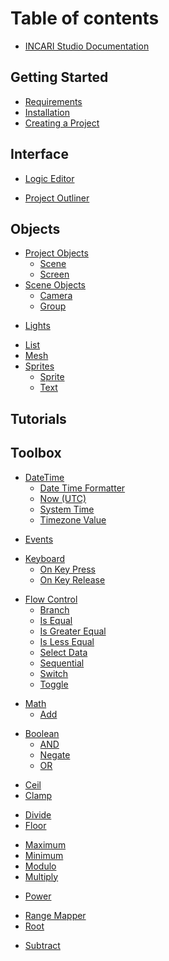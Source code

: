 # Table of contents

* [INCARI Studio Documentation](README.md)

## Getting Started
* [Requirements](./getting-started/requirements.md)
* [Installation](getting-started/installation.md)
* [Creating a Project](getting-started/creating-a-project.md)
<!-- 
* [Navigation](getting-started/navigation.md)
* [Terminology](getting-started/terminology.md)
 -->
## Interface
<!-- 
* [Asset Manager](interface/asset-manager.md)
* [Animation Editor](interface/animation-editor.md)
* [Attribute Editor](interface/attribute-editor.md)
* [Global Preferences](interface/global-preferences.md)
* [Project Settings](interface/project-settings.md)
* [Code Editor](interface/code-editor.md)
* [Connection Manager](interface/connection-manager.md)
* [Console](interface/console.md)
* [Image Sequence Editor](interface/image-sequence-editor.md)
 -->
* [Logic Editor](interface/logic-editor.md)
<!--  
* [Material Editor](interface/material-editor.md)
* [Model Editor](interface/model-editor.md)
 -->
* [Project Outliner](interface/project-outliner.md)

<!-- 
* [Scene Outliner](interface/scene-outliner.md)
 -->

## Objects
* [Project Objects](objects/project-objects/README.md)
  * [Scene](objects/project-objects/scene.md)
  * [Screen](objects/project-objects/screen.md)
* [Scene Objects](objects/scene-objects/README.md)
  * [Camera](objects/scene-objects/camera.md)
  * [Group](objects/scene-objects/group.md)
<!-- 
  * [Image Sequence Sprite](objects/scene-objects/image-sequence-sprite.md)
 -->
  * [Lights](objects/scene-objects/lights/README.md)
<!-- 
    * [Point Light](objects/scene-objects/lights/point-light.md)
    * [Spot Light](objects/scene-objects/lights/spot-light.md)
 -->
  * [List](objects/scene-objects/list.md)
  * [Mesh](objects/scene-objects/mesh.md)
  * [Sprites](objects/scene-objects/sprites/README.md)
    <!-- * [Image Sequence Sprite](objects/scene-objects/sprites/image-sequence-sprite.md) -->
    * [Sprite](objects/scene-objects/sprites/sprite.md)
    * [Text](objects/scene-objects/sprites/text.md)
    <!-- * [Web Sprite](objects/scene-objects/sprites/web-sprite.md) -->
## Tutorials
<!-- 
* [Create a Clock](tutorials/create-a-clock/README.md)
* [Create a Dynamic Weather Widget](tutorials/create-a-dynamic-weather-widget/README.md)
* [Create a 3D Car Controller](tutorials/create-a-3d-car-controller/README.md)
* [Create a Sci-Fi Speedometer](tutorials/create-a-sci-fi-speedometer/README.md)
 -->
## Toolbox
<!-- 
* [Array](toolbox/array/README.md)
  * [Array Value](toolbox/array/array-value.md)
  * [Clear Array](toolbox/array/clear-array.md)
  * [Concat Arrays](toolbox/array/concat-arrays.md)
  * [Get Array Element](toolbox/array/get-array-element.md)
  * [Length of Array](toolbox/array/length-of-array.md)
  * [Pop Array Element](toolbox/array/pop-array-element.md)
  * [Push Array Element](toolbox/array/push-array-element.md)
  * [Set Array Element](toolbox/array/set-array-element.md)
* [Binary](toolbox/binary/README.md)
  * [Binary (Hex) Value](toolbox/binary/binary-hex-value.md)
  * [Concat Binaries](toolbox/binary/binary-hex-value.md)
* [Communication](toolbox/communication/README.md)
  * [CAN](toolbox/communication/can/README.md)
    * [CAN Send Packet](toolbox/communication/can/can-send-packet.md)
    * [CAN Start](toolbox/communication/can/can-start.md)
    * [CAN Stop](toolbox/communication/can/can-stop.md)
  * [HTTP](toolbox/communication/http/README.md)
    * [HTTP Client](toolbox/communication/http/http-client.md)
    * [HTTP Response](toolbox/communication/http/http-response.md)
    * [HTTP Server Start](toolbox/communication/http/http-server-start.md)
    * [HTTP Server Stop](toolbox/communication/http/http-server-stop.md)
  * [MQTT](toolbox/communication/mqtt/README.md)
    * [MQTT Start](toolbox/communication/mqtt/mqtt-start.md)
    * [MQTT Stop](toolbox/communication/mqtt/mqtt-stop.md)
    * [MQTT Subscribe](toolbox/communication/mqtt/mqtt-subscribe.md)
-->
* [DateTime](toolbox/datetime/README.md)
  * [Date Time Formatter](toolbox/datetime/date-time-formatter.md)
  * [Now (UTC)](toolbox/datetime/now-utc.md)
  * [System Time](toolbox/datetime/system-time.md)
  * [Timezone Value](toolbox/datetime/timezone-value.md)
<!--
* [Development](toolbox/development/README.md)
  * [Assert](toolbox/development/assert.md)
  * [Benchmark Get](toolbox/development/benchmark-get.md)
  * [Benchmark Start](toolbox/development/benchmark-start.md)
  * [Benchmark Stop](toolbox/development/benchmark-stop.md)
  * [Console](toolbox/development/console.md)
* [Dictionary](toolbox/dictionary/README.md)
  * [Clear Dictionary](toolbox/dictionary/clear-dictionary.md)
  * [Dictionary Value](toolbox/dictionary/dictionary-value.md)
  * [Erase Dictionary Element](toolbox/dictionary/erase-dictionary-element.md)
  * [Get Dictionary Element](toolbox/dictionary/get-dictionary-element.md)
  * [Merge Dictionaries](toolbox/dictionary/merge-dictionaries.md)
  * [Set Dictionary Element](toolbox/dictionary/set-dictionary-element.md)
  * [Size of Dictionary](toolbox/dictionary/size-of-dictionary.md)
-->
* [Events](toolbox/events/README.md)
<!--  * [Custom](toolbox/events/custom/README.md)-->
<!--    * [Listener](toolbox/events/custom/listener.md)-->
<!--    * [Trigger](toolbox/events/custom/trigger.md)-->
<!--  * [ImageSequence](toolbox/events/imagesequence/README.md)-->
<!--    * [On ImageSequence Frame Changed](toolbox/events/imagesequence/on-imagesequence-frame-changed.md)-->
<!--    * [On ImageSequence Pause](toolbox/events/imagesequence/on-imagesequence-pause.md)-->
<!--    * [On ImageSequence Play](toolbox/events/imagesequence/on-imagesequence-play.md)-->
<!--    * [On ImageSequence Stop](toolbox/events/imagesequence/on-imagesequence-stop.md)-->
  * [Keyboard](toolbox/events/keyboard/README.md)
    * [On Key Press](toolbox/events/keyboard/on-key-press.md)
    * [On Key Release](toolbox/events/keyboard/on-key-release.md)
<!--  * [List](toolbox/events/list/README.md)
<!--    * [On List Current Index Change](toolbox/events/list/on-list-current-index-change.md)-->
<!--    * [On List Entry Select](toolbox/events/list/on-list-entry-select.md)-->
<!--    * [On List Load](toolbox/events/list/on-list-load.md)-->
<!--  * [Mouse](toolbox/events/mouse/README.md)-->
<!--    * [On Mouse Button Down](toolbox/events/mouse/on-mouse-button-down.md)-->
<!--    * [On Mouse Button Up](toolbox/events/mouse/on-mouse-button-up.md)-->
<!--    * [On Mouse Click](toolbox/events/mouse/on-mouse-click.md)-->
<!--    * [On Mouse Double Click](toolbox/events/mouse/on-mouse-double-click.md)-->
<!--    * [On Mouse Move](toolbox/events/mouse/on-mouse-move.md)-->
<!--    * [On Mouse Scroll](toolbox/events/mouse/on-mouse-scroll.md)-->
<!--  * [Object](toolbox/events/object/README.md)-->
<!--    * [On Alpha Change](toolbox/events/object/on-alpha-change.md)-->
<!--    * [On Opacity Change](toolbox/events/object/on-opacity-change.md)-->
<!--    * [On Position Change](toolbox/events/object/on-position-change.md)-->
<!--    * [On Rotation Change](toolbox/events/object/on-rotation-change.md)-->
<!--    * [On Scale Change](toolbox/events/object/on-scale-change.md)-->
<!--    * [On Visibility Change](toolbox/events/object/on-visibility-change.md)-->
<!--  * [Screen](toolbox/events/screen/README.md)-->
<!--    * [On Screen Scene Change](toolbox/events/screen/on-screen-scene-change.md)-->
<!--  * [Variables](toolbox/events/variables/README.md)-->
<!--    * [On Change](toolbox/events/variables/on-change.md)-->
<!--    * [On Set](toolbox/events/variables/on-set.md)-->
<!--  * [Web](toolbox/events/web/README.md)-->
<!--    * [On JavaScript Callback](toolbox/events/web/on-javascript-callback.md)-->

* [Flow Control](toolbox/flow-control/README.md)
  * [Branch](toolbox/flow-control/branch.md)
  <!-- * [For Each Loop](toolbox/flow-control/for-each-loop.md) -->
  <!-- * [For Loop](toolbox/flow-control/for-loop.md) -->
  <!-- * [Index Switch](toolbox/flow-control/index-switch.md) -->
  * [Is Equal](toolbox/flow-control/is-equal.md)
  * [Is Greater Equal](toolbox/flow-control/is-greater-equal.md)
  * [Is Less Equal](toolbox/flow-control/is-less-equal.md)
  * [Select Data](toolbox/flow-control/select-data.md)
  * [Sequential](toolbox/flow-control/sequential.md)
  * [Switch](toolbox/flow-control/switch.md)
  * [Toggle](toolbox/flow-control/toggle.md)

<!-- * [INCARI](toolbox/incari/README.md) -->
  <!-- * [Animation](toolbox/incari/animation/README.md) -->
<!--    * [Pause Animation](toolbox/incari/animation/pause-animation.md)-->
<!--    * [Play Animation](toolbox/incari/animation/play-animation.md)-->
<!--    * [Stop Animation](toolbox/incari/animation/stop-animation.md)-->
<!--  * [ImageSequence](toolbox/incari/imagesequence/README.md)-->
<!--    * [Get Current ImageSequence Frame](toolbox/incari/imagesequence/get-current-imagesequence-frame.md)-->
<!--    * [Get ImageSequence Duration](toolbox/incari/imagesequence/get-imagesequence-duration.md)-->
<!--    * [Get ImageSequence FPS](toolbox/incari/imagesequence/get-imagesequence-fps.md)-->
<!--    * [Get ImageSequence Total Frames](toolbox/incari/imagesequence/get-imagesequence-total-frames.md)-->
<!--    * [Pause ImageSequence](toolbox/incari/imagesequence/pause-imagesequence.md)-->
<!--    * [Play ImageSequence](toolbox/incari/imagesequence/play-imagesequence.md)-->
<!--    * [Show ImageSequence Frame](toolbox/incari/imagesequence/show-imagesequence-frame.md)-->
<!--    * [Stop ImageSequence](toolbox/incari/imagesequence/stop-imagesequence.md)-->
<!--  * [List](toolbox/incari/list/README.md)-->
<!--    * [Generate List](toolbox/incari/list/generate-list.md)-->
<!--    * [Next List Entry](toolbox/incari/list/next-list-entry.md)-->
<!--    * [Previous List Entry](toolbox/incari/list/previous-list-entry.md)-->
<!--    * [Select List Entry](toolbox/incari/list/select-list-entry.md)-->
<!--    * [Set Active](toolbox/incari/list/set-active.md)-->
<!--    * [Set Current Index](toolbox/incari/list/set-current-index.md)-->
<!--  * [Object](toolbox/incari/object/README.md)-->
<!--    * [Get Alpha](toolbox/incari/object/get-alpha.md)-->
<!--    * [Get Material](toolbox/incari/object/get-material.md)-->
<!--    * [Get Opacity](toolbox/incari/object/get-opacity.md)-->
<!--    * [Get Position](toolbox/incari/object/get-position.md)-->
<!--    * [Get Rotation](toolbox/incari/object/get-rotation.md)-->
<!--    * [Get Scale](toolbox/incari/object/get-scale.md)-->
<!--    * [Get Tint](toolbox/incari/object/get-tint.md)-->
<!--    * [Get Visibility](toolbox/incari/object/get-visibility.md)-->
<!--    * [Set Alpha](toolbox/incari/object/set-alpha.md)-->
<!--    * [Set Material](toolbox/incari/object/set-material.md)-->
<!--    * [Set Opacity](toolbox/incari/object/set-opacity.md)-->
<!--    * [Set Position](toolbox/incari/object/set-position.md)-->
<!--    * [Set Rotation](toolbox/incari/object/set-rotation.md)-->
<!--    * [Set Scale](toolbox/incari/object/set-scale.md)-->
<!--    * [Set Text](toolbox/incari/object/set-text.md)-->
<!--    * [Set Tint](toolbox/incari/object/set-tint.md)-->
<!--    * [Set Visibility](toolbox/incari/object/set-visibility.md)-->
<!--  * [Scene](toolbox/incari/scene.md)-->
<!--  * [Scenes](toolbox/incari/scenes.md)-->
<!--  * [Screen](toolbox/incari/screen.md)-->
<!--    * [Get Scene](toolbox/incari/screen/get-scene.md)-->
<!--    * [Set Scene](toolbox/incari/screen/set-scene.md)-->
<!--  * [Screens](toolbox/incari/screens.md)-->

* [Math](toolbox/math/README.md)
  <!-- * [Absolute](toolbox/math/absolute.md) -->
  * [Add](toolbox/math/add.md)
<!--  * [Average](toolbox/math/average.md)-->
  * [Boolean](toolbox/math/boolean/README.md)
    * [AND](toolbox/math/boolean/and.md)
    * [Negate](toolbox/math/boolean/negate.md)
    * [OR](toolbox/math/boolean/or.md)
<!--    * [Bool Value](toolbox/math/boolean/bool-value.md)-->
  * [Ceil](toolbox/math/ceil.md)
  * [Clamp](toolbox/math/clamp.md)
  <!-- * [Decrement](toolbox/math/decrement.md) -->
  * [Divide](toolbox/math/divide.md)
  * [Floor](toolbox/math/floor.md)
  <!-- * [Increment](toolbox/math/increment.md) -->
  <!-- * [Interpolate](toolbox/math/interpolate.md) -->
  <!-- * [Logarithm](toolbox/math/logarithm.md) -->
  <!-- * [Math Constant](toolbox/math/math-constant.md) -->
  * [Maximum](toolbox/math/maximum.md)
  * [Minimum](toolbox/math/minimum.md)
  * [Modulo](toolbox/math/modulo.md)
  * [Multiply](toolbox/math/multiply.md)
  <!-- * [Numerical Value](toolbox/math/numerical-value.md) -->
  * [Power](toolbox/math/power.md)
  <!-- * [Random](toolbox/math/random.md) -->
  * [Range Mapper](toolbox/math/range-mapper.md)
  * [Root](toolbox/math/root.md)
  <!-- * [Rotation Matrix](toolbox/math/rotation-matrix.md) -->
  * [Subtract](toolbox/math/subtract.md)
<!-- 
  * [Trigonometry](toolbox/math/trigonometry/README.md)
    * [Arc Cosine](toolbox/math/boolean/arc-cosine.md)
    * [Arc Sine](toolbox/math/boolean/arc-sine.md)
    * [Arc Tangent](toolbox/math/boolean/arc-tangent.md)
    * [Cosine](toolbox/math/boolean/cosine.md)
    * [Radian-Degree Converter](toolbox/math/boolean/radian-degree-converter.md)
    * [Sine](toolbox/math/boolean/sine.md)
    * [Tangent](toolbox/math/boolean/tangent.md)
-->
  <!-- * [Vector Value](toolbox/math/vector-value.md) -->
<!--
* [String](toolbox/string/README.md)
  * [Concat Strings](toolbox/string/concat-strings.md)
  * [JSON Parse](toolbox/string/json-parse.md)
  * [String Value](toolbox/string/string-value.md)
* [Transition](toolbox/transition/README.md)
  * [CrossFade](toolbox/transition/crossfade.md)
  * [Fade](toolbox/transition/fade.md)
  * [MoveInFromBottom](toolbox/transition/moveinfrombottom.md)
  * [MoveInFromLeft](toolbox/transition/moveinfromleft.md)
  * [MoveInFromRight](toolbox/transition/moveinfromright.md)
  * [MoveInFromTop](toolbox/transition/moveinfromtop.md)
  * [SlideInFromBottom](toolbox/transition/slideinfrombottom.md)
  * [SlideInFromLeft](toolbox/transition/slideinfromleft.md)
  * [SlideInFromRight](toolbox/transition/slideinfromright.md)
  * [SlideInFromTop](toolbox/transition/slideinfromtop.md)
* [Utilities](toolbox/utilities/README.md)
  * [Color Value](toolbox/utilities/color-value.md)
  * [Conversion](toolbox/utilities/conversion.md)
  * [Group](toolbox/utilities/group.md)
  * [Interval](toolbox/utilities/interval/README.md)
    * [Reset Interval](toolbox/utilities/interval/reset-interval.md)
    * [Start Interval](toolbox/utilities/interval/start-interval.md)
  * [Is Data Type](toolbox/utilities/is-data-type.md)
  * [Is Object Type](toolbox/utilities/is-object-type.md)
  * [Timeout](toolbox/utilities/timeout/README.md)
    * [Cancel Timeout](toolbox/utilities/timeout/cancel-timeout.md)
    * [Start Timeout](toolbox/utilities/timeout/start-timeout.md)
* [Web](toolbox/web/README.md)
  * [Call JavaScript Function](toolbox/web/call-javascript-function.md)
 -->